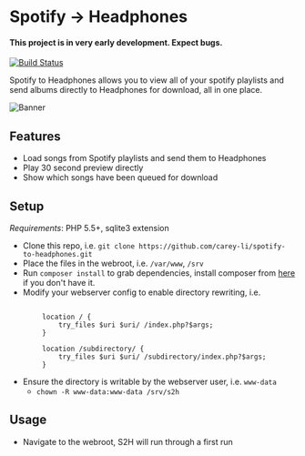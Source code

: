 # Spotify → Headphones

#### This project is in very early development. Expect bugs.

[![Build Status](https://travis-ci.org/carey-li/spotify-to-headphones.svg?branch=develop)](https://travis-ci.org/carey-li/spotify-to-headphones)

Spotify to Headphones allows you to view all of your spotify playlists and send albums directly to Headphones for download, all in one place.

![Banner](https://carey.li/s2h_banner.png?cache=1)

## Features

- Load songs from Spotify playlists and send them to Headphones
- Play 30 second preview directly
- Show which songs have been queued for download

## Setup

*Requirements*: PHP 5.5+, sqlite3 extension

- Clone this repo, i.e. `git clone https://github.com/carey-li/spotify-to-headphones.git`
- Place the files in the webroot, i.e. `/var/www`, `/srv`
- Run `composer install` to grab dependencies, install composer from [here](https://getcomposer.org/download/) if you don't have it.
- Modify your webserver config to enable directory rewriting, i.e.

~~~

        location / {
            try_files $uri $uri/ /index.php?$args;
        }

        location /subdirectory/ {
            try_files $uri $uri/ /subdirectory/index.php?$args;
        }

~~~

- Ensure the directory is writable by the webserver user, i.e. `www-data`
    - `chown -R www-data:www-data /srv/s2h`

## Usage

- Navigate to the webroot, S2H will run through a first run

